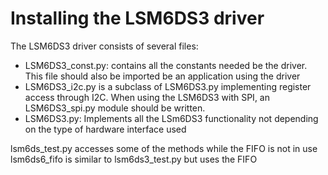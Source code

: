 # Installing the LSM6DS3 driver
The LSM6DS3 driver consists of several files:
* LSM6DS3_const.py: contains all the constants needed be the driver. This file should also be imported be an application using the driver
* LSM6DS3_i2c.py is a subclass of LSM6DS3.py implementing register access through I2C. When using the LSM6DS3 with SPI, an LSM6DS3_spi.py module should be written.
* LSM6DS3.py: Implements all the LSm6DS3 functionality not depending on the type of hardware interface used

lsm6ds_test.py accesses some of the methods while the FIFO is not in use
lsm6ds6_fifo is similar to lsm6ds3_test.py but uses the FIFO